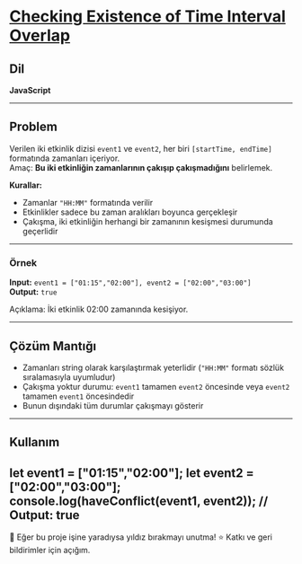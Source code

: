 # [Checking Existence of Time Interval Overlap](https://leetcode.com/problems/checking-existence-of-time-interval-overlap/)  

## Dil

**JavaScript**

---

## Problem

Verilen iki etkinlik dizisi `event1` ve `event2`, her biri `[startTime, endTime]` formatında zamanları içeriyor.  
Amaç: **Bu iki etkinliğin zamanlarının çakışıp çakışmadığını** belirlemek.  

**Kurallar:**  
- Zamanlar `"HH:MM"` formatında verilir  
- Etkinlikler sadece bu zaman aralıkları boyunca gerçekleşir  
- Çakışma, iki etkinliğin herhangi bir zamanının kesişmesi durumunda geçerlidir  

---

### Örnek

**Input:** `event1 = ["01:15","02:00"], event2 = ["02:00","03:00"]`  
**Output:** `true`  

Açıklama: İki etkinlik 02:00 zamanında kesişiyor.

---

## Çözüm Mantığı

- Zamanları string olarak karşılaştırmak yeterlidir (`"HH:MM"` formatı sözlük sıralamasıyla uyumludur)  
- Çakışma yoktur durumu: `event1` tamamen `event2` öncesinde veya `event2` tamamen `event1` öncesindedir  
- Bunun dışındaki tüm durumlar çakışmayı gösterir  

---

## Kullanım
let event1 = ["01:15","02:00"];
let event2 = ["02:00","03:00"];
console.log(haveConflict(event1, event2)); 
// Output: true
---
🙏 Eğer bu proje işine yaradıysa yıldız bırakmayı unutma! ⭐
Katkı ve geri bildirimler için açığım.
